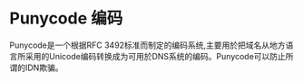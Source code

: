 Punycode 编码
===============


Punycode是一个根据RFC 3492标准而制定的编码系统,主要用於把域名从地方语言所采用的Unicode编码转换成为可用於DNS系统的编码。Punycode可以防止所谓的IDN欺骗。